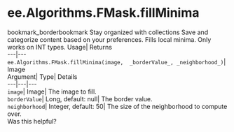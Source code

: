  
#  ee.Algorithms.FMask.fillMinima 
bookmark_borderbookmark Stay organized with collections  Save and categorize content based on your preferences.
Fills local minima. Only works on INT types. 
Usage| Returns  
---|---  
`ee.Algorithms.FMask.fillMinima(image,  _borderValue_, _neighborhood_)`| Image  
Argument| Type| Details  
---|---|---  
`image`| Image| The image to fill.  
`borderValue`| Long, default: null| The border value.  
`neighborhood`| Integer, default: 50| The size of the neighborhood to compute over.  
Was this helpful?
